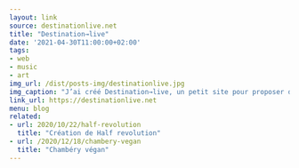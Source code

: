 ```yaml
---
layout: link
source: destinationlive.net
title: "Destination→live"
date: '2021-04-30T11:00:00+02:00'
tags:
- web
- music
- art
img_url: /dist/posts-img/destinationlive.jpg
img_caption: "J’ai créé Destination→live, un petit site pour proposer des live et voir des vidéos."
link_url: https://destinationlive.net
menu: blog
related:
- url: 2020/10/22/half-revolution
  title: "Création de Half revolution"
- url: /2020/12/18/chambery-vegan
  title: "Chambéry végan"
---
```


